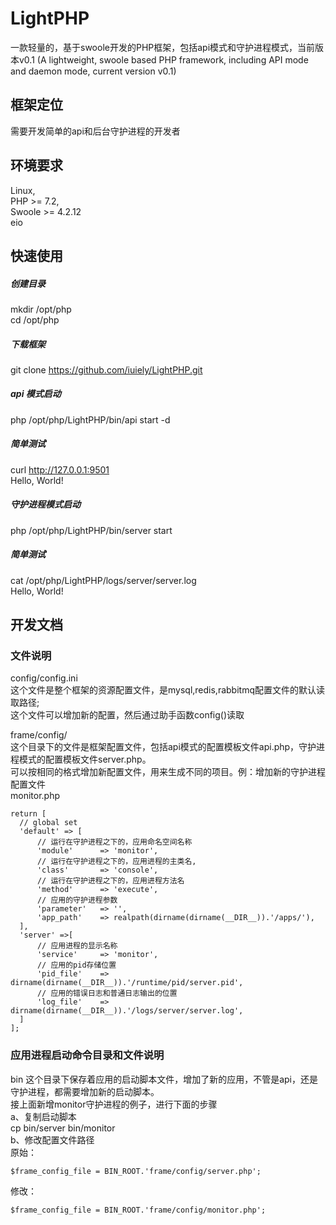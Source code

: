 # LightPHP
  一款轻量的，基于swoole开发的PHP框架，包括api模式和守护进程模式，当前版本v0.1
  (A lightweight, swoole based PHP framework, including API mode and daemon mode, current version v0.1)

## 框架定位 
  需要开发简单的api和后台守护进程的开发者

## 环境要求 
  Linux, <br>
  PHP >= 7.2, <br> 
  Swoole >= 4.2.12 <br>
  eio <br>

## 快速使用
##### 创建目录
  mkdir /opt/php  <br>
  cd /opt/php <br>

##### 下载框架
  git clone https://github.com/iuiely/LightPHP.git <br>

##### api 模式启动 
  php /opt/php/LightPHP/bin/api start -d

##### 简单测试 
  curl http://127.0.0.1:9501  
  Hello, World!

##### 守护进程模式启动  
  php /opt/php/LightPHP/bin/server start  

##### 简单测试 
  cat /opt/php/LightPHP/logs/server/server.log  
  Hello, World!  

## 开发文档

### 文件说明
  config/config.ini <br>
  这个文件是整个框架的资源配置文件，是mysql,redis,rabbitmq配置文件的默认读取路径; <br>
  这个文件可以增加新的配置，然后通过助手函数config()读取 <br>
  
  frame/config/ <br>
  这个目录下的文件是框架配置文件，包括api模式的配置模板文件api.php，守护进程模式的配置模板文件server.php。 <br>
  可以按相同的格式增加新配置文件，用来生成不同的项目。例：增加新的守护进程配置文件 <br>
  monitor.php 
  ```
  return [
    // global set
    'default' => [
        // 运行在守护进程之下的，应用命名空间名称
        'module'      => 'monitor',
        // 运行在守护进程之下的，应用进程的主类名,
        'class'       => 'console',
        // 运行在守护进程之下的，应用进程方法名
        'method'      => 'execute',
        // 应用的守护进程参数
        'parameter'   => '',
        'app_path'    => realpath(dirname(dirname(__DIR__)).'/apps/'),
    ],
    'server' =>[
        // 应用进程的显示名称
        'service'     => 'monitor',
        // 应用的pid存储位置
        'pid_file'    => dirname(dirname(__DIR__)).'/runtime/pid/server.pid',
        // 应用的错误日志和普通日志输出的位置
        'log_file'    => dirname(dirname(__DIR__)).'/logs/server/server.log',
    ]
  ];
  ```
### 应用进程启动命令目录和文件说明
  bin 
  这个目录下保存着应用的启动脚本文件，增加了新的应用，不管是api，还是守护进程，都需要增加新的启动脚本。<br>
  接上面新增monitor守护进程的例子，进行下面的步骤 <br>
  a、复制启动脚本 <br>
  cp bin/server bin/monitor <br>
  b、修改配置文件路径 <br>
  原始： <br>
  ```
  $frame_config_file = BIN_ROOT.'frame/config/server.php';
  ```
  修改： <br>
  ```
  $frame_config_file = BIN_ROOT.'frame/config/monitor.php';
  ```
  
